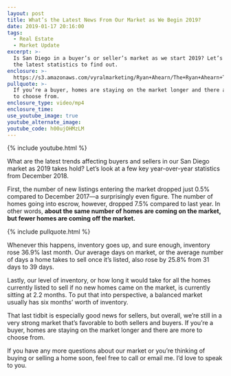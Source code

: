 ```yaml
---
layout: post
title: What’s the Latest News From Our Market as We Begin 2019?
date: 2019-01-17 20:16:00
tags:
  - Real Estate
  - Market Update
excerpt: >-
  Is San Diego in a buyer’s or seller’s market as we start 2019? Let’s look at
  the latest statistics to find out.
enclosure: >-
  https://s3.amazonaws.com/vyralmarketing/Ryan+Ahearn/The+Ryan+Ahearn+Team-+Whats+the+Latest+News+From+Our+Market+as+We+Begin+2019_.mp4
pullquote: >-
  If you’re a buyer, homes are staying on the market longer and there are more
  to choose from.
enclosure_type: video/mp4
enclosure_time:
use_youtube_image: true
youtube_alternate_image:
youtube_code: h00ujOHMzLM
---
```


{% include youtube.html %}

What are the latest trends affecting buyers and sellers in our San Diego market as 2019 takes hold? Let’s look at a few key year-over-year statistics from December 2018.

First, the number of new listings entering the market dropped just 0.5% compared to December 2017—a surprisingly even figure. The number of homes going into escrow, however, dropped 7.5% compared to last year. In other words, **about the same number of homes are coming on the market, but fewer homes are coming off the market.**

{% include pullquote.html %}

Whenever this happens, inventory goes up, and sure enough, inventory rose 36.9% last month. Our average days on market, or the average number of days a home takes to sell once it’s listed, also rose by 25.8% from 31 days to 39 days.

Lastly, our level of inventory, or how long it would take for all the homes currently listed to sell if no new homes came on the market, is currently sitting at 2.2 months. To put that into perspective, a balanced market usually has six months’ worth of inventory.  

That last tidbit is especially good news for sellers, but overall, we’re still in a very strong market that’s favorable to both sellers and buyers. If you’re a buyer, homes are staying on the market longer and there are more to choose from.  

If you have any more questions about our market or you’re thinking of buying or selling a home soon, feel free to call or email me. I’d love to speak to you.